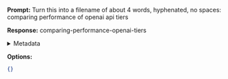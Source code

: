 **Prompt:**
Turn this into a filename of about 4 words, hyphenated, no spaces: comparing performance of openai api tiers

**Response:**
comparing-performance-openai-tiers

<details><summary>Metadata</summary>

- Duration: 1510 ms
- Datetime: 2023-11-09T16:25:39.571861
- Model: gpt-3.5-turbo-0613

</details>

**Options:**
```json
{}
```

